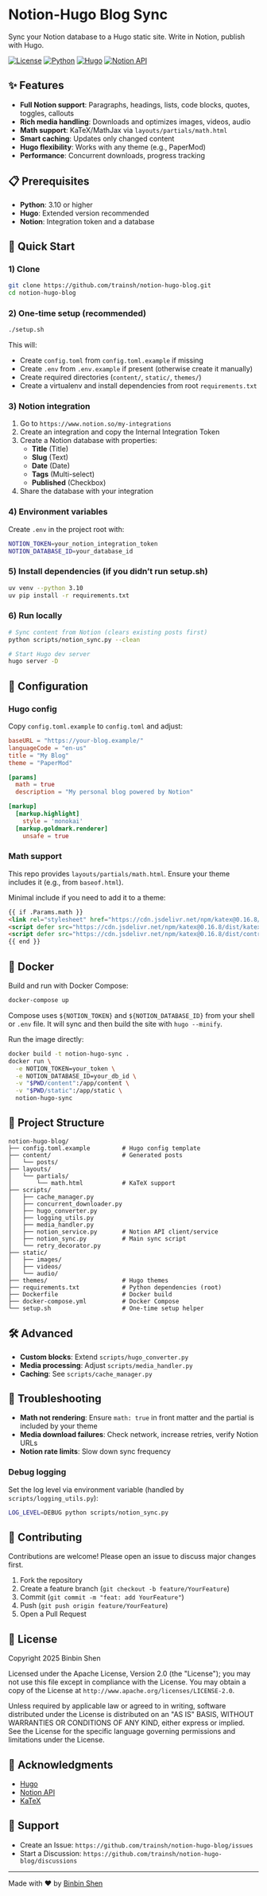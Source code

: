 # Notion-Hugo Blog Sync

Sync your Notion database to a Hugo static site. Write in Notion, publish with Hugo.

[![License](https://img.shields.io/badge/License-Apache%202.0-blue.svg)](https://opensource.org/licenses/Apache-2.0)
[![Python](https://img.shields.io/badge/python-3.10%2B-blue.svg)](https://www.python.org/downloads/)
[![Hugo](https://img.shields.io/badge/hugo-0.148.0%2B-ff4088.svg)](https://gohugo.io/)
[![Notion API](https://img.shields.io/badge/Notion%20API-v2.4.0-black)](https://developers.notion.com/)

## ✨ Features

- **Full Notion support**: Paragraphs, headings, lists, code blocks, quotes, toggles, callouts
- **Rich media handling**: Downloads and optimizes images, videos, audio
- **Math support**: KaTeX/MathJax via `layouts/partials/math.html`
- **Smart caching**: Updates only changed content
- **Hugo flexibility**: Works with any theme (e.g., PaperMod)
- **Performance**: Concurrent downloads, progress tracking

## 📋 Prerequisites

- **Python**: 3.10 or higher
- **Hugo**: Extended version recommended
- **Notion**: Integration token and a database

## 🚀 Quick Start

### 1) Clone

```bash
git clone https://github.com/trainsh/notion-hugo-blog.git
cd notion-hugo-blog
```

### 2) One-time setup (recommended)

```bash
./setup.sh
```

This will:
- Create `config.toml` from `config.toml.example` if missing
- Create `.env` from `.env.example` if present (otherwise create it manually)
- Create required directories (`content/`, `static/`, `themes/`)
- Create a virtualenv and install dependencies from root `requirements.txt`

### 3) Notion integration

1. Go to `https://www.notion.so/my-integrations`
2. Create an integration and copy the Internal Integration Token
3. Create a Notion database with properties:
   - **Title** (Title)
   - **Slug** (Text)
   - **Date** (Date)
   - **Tags** (Multi-select)
   - **Published** (Checkbox)
4. Share the database with your integration

### 4) Environment variables

Create `.env` in the project root with:

```bash
NOTION_TOKEN=your_notion_integration_token
NOTION_DATABASE_ID=your_database_id
```

### 5) Install dependencies (if you didn’t run setup.sh)

```bash
uv venv --python 3.10
uv pip install -r requirements.txt
```

### 6) Run locally

```bash
# Sync content from Notion (clears existing posts first)
python scripts/notion_sync.py --clean

# Start Hugo dev server
hugo server -D
```

## 🔧 Configuration

### Hugo config

Copy `config.toml.example` to `config.toml` and adjust:

```toml
baseURL = "https://your-blog.example/"
languageCode = "en-us"
title = "My Blog"
theme = "PaperMod"

[params]
  math = true
  description = "My personal blog powered by Notion"

[markup]
  [markup.highlight]
    style = 'monokai'
  [markup.goldmark.renderer]
    unsafe = true
```

### Math support

This repo provides `layouts/partials/math.html`. Ensure your theme includes it (e.g., from `baseof.html`).

Minimal include if you need to add it to a theme:

```html
{{ if .Params.math }}
<link rel="stylesheet" href="https://cdn.jsdelivr.net/npm/katex@0.16.8/dist/katex.min.css">
<script defer src="https://cdn.jsdelivr.net/npm/katex@0.16.8/dist/katex.min.js"></script>
<script defer src="https://cdn.jsdelivr.net/npm/katex@0.16.8/dist/contrib/auto-render.min.js"></script>
{{ end }}
```

## 🐳 Docker

Build and run with Docker Compose:

```bash
docker-compose up
```

Compose uses `${NOTION_TOKEN}` and `${NOTION_DATABASE_ID}` from your shell or `.env` file. It will sync and then build the site with `hugo --minify`.

Run the image directly:

```bash
docker build -t notion-hugo-sync .
docker run \
  -e NOTION_TOKEN=your_token \
  -e NOTION_DATABASE_ID=your_db_id \
  -v "$PWD/content":/app/content \
  -v "$PWD/static":/app/static \
  notion-hugo-sync
```

## 📁 Project Structure

```
notion-hugo-blog/
├── config.toml.example         # Hugo config template
├── content/                    # Generated posts
│   └── posts/
├── layouts/
│   └── partials/
│       └── math.html           # KaTeX support
├── scripts/
│   ├── cache_manager.py
│   ├── concurrent_downloader.py
│   ├── hugo_converter.py
│   ├── logging_utils.py
│   ├── media_handler.py
│   ├── notion_service.py       # Notion API client/service
│   ├── notion_sync.py          # Main sync script
│   └── retry_decorator.py
├── static/
│   ├── images/
│   ├── videos/
│   └── audio/
├── themes/                     # Hugo themes
├── requirements.txt            # Python dependencies (root)
├── Dockerfile                  # Docker build
├── docker-compose.yml          # Docker Compose
└── setup.sh                    # One-time setup helper
```

## 🛠️ Advanced

- **Custom blocks**: Extend `scripts/hugo_converter.py`
- **Media processing**: Adjust `scripts/media_handler.py`
- **Caching**: See `scripts/cache_manager.py`

## 🐛 Troubleshooting

- **Math not rendering**: Ensure `math: true` in front matter and the partial is included by your theme
- **Media download failures**: Check network, increase retries, verify Notion URLs
- **Notion rate limits**: Slow down sync frequency

### Debug logging

Set the log level via environment variable (handled by `scripts/logging_utils.py`):

```bash
LOG_LEVEL=DEBUG python scripts/notion_sync.py
```

## 🤝 Contributing

Contributions are welcome! Please open an issue to discuss major changes first.

1. Fork the repository
2. Create a feature branch (`git checkout -b feature/YourFeature`)
3. Commit (`git commit -m "feat: add YourFeature"`)
4. Push (`git push origin feature/YourFeature`)
5. Open a Pull Request

## 📄 License

Copyright 2025 Binbin Shen

Licensed under the Apache License, Version 2.0 (the "License");
you may not use this file except in compliance with the License.
You may obtain a copy of the License at `http://www.apache.org/licenses/LICENSE-2.0`.

Unless required by applicable law or agreed to in writing, software
distributed under the License is distributed on an "AS IS" BASIS,
WITHOUT WARRANTIES OR CONDITIONS OF ANY KIND, either express or implied.
See the License for the specific language governing permissions and
limitations under the License.

## 🙏 Acknowledgments

- [Hugo](https://gohugo.io/)
- [Notion API](https://developers.notion.com/)
- [KaTeX](https://katex.org/)

## 📮 Support

- Create an Issue: `https://github.com/trainsh/notion-hugo-blog/issues`
- Start a Discussion: `https://github.com/trainsh/notion-hugo-blog/discussions`

---

Made with ❤️ by [Binbin Shen](https://github.com/trainsh)
